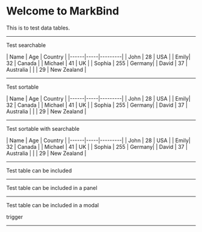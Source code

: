 # Welcome to MarkBind

This is to test data tables.

---
Test searchable

<d-table searchable>
| Name | Age | Country |
|------|-----|---------|
| John | 28  | USA     |
| Emily| 32  | Canada  |
| Michael | 41 | UK    |
| Sophia | 255 | Germany|
| David | 37  | Australia |
| <span><include src="others/inclusionInsideTable.md" /></span> | 29   | New Zealand |
</d-table>


---
Test sortable

<d-table sortable>
| Name | Age | Country |
|------|-----|---------|
| John | 28  | USA     |
| Emily| 32  | Canada  |
| Michael | 41 | UK    |
| Sophia | 255 | Germany|
| David | 37  | Australia |
| <span><include src="others/inclusionInsideTable.md" /></span> | 29   | New Zealand |
</d-table>

---
Test sortable with searchable

<d-table sortable searchable>
| Name | Age | Country |
|------|-----|---------|
| John | 28  | USA     |
| Emily| 32  | Canada  |
| Michael | 41 | UK    |
| Sophia | 255 | Germany|
| David | 37  | Australia |
| <span><include src="others/inclusionInsideTable.md" /></span> | 29   | New Zealand |
</d-table>

---
Test table can be included

<span><include src="others/tableToBeIncluded.md" /></span>

---
Test table can be included in a panel

<panel type="minimal" header="This is your header for a Panel, click me to expand!">

<span><include src="others/tableToBeIncluded.md" /></span>

</panel>

---
Test table can be included in a modal

<trigger for="modal:loremipsum">trigger</trigger>
<modal header="**Modal header** :rocket:" id="modal:loremipsum">

<span><include src="others/tableToBeIncluded.md" /></span>

</modal>

---
